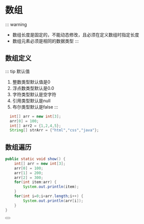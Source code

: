 # 数组
::: warning
 - 数组长度是固定的，不能动态修改，且必须在定义数组时指定长度
 - 数组元素必须是相同的数据类型
:::

## 数组定义
::: tip 默认值
  1. 整数类型默认值是0
  2. 浮点数类型默认是0.0
  3. 字符类型默认是空字符
  5. 引用类型默认是null
  6. 布尔类型默认是false
:::
```java
  int[] arr = new int[3]; 
  arr[0] = 100;
  int[] arr2 = {1,2,4,5};
  String[] strArr = {"html","css","java"};
```

## 数组遍历
```java
public static void show() {
    int[] arr = new int[3];
    arr[0] = 100;
    arr[1] = 200;
    arr[2] = 300;
    for(int item:arr) {
        System.out.println(item);
    }
    for(int i=0;i<arr.length;i++) {
        System.out.println(arr[i]);
    }
}
```

<Button/>
